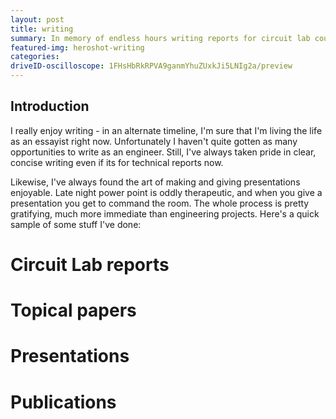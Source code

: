 ```yaml
---
layout: post
title: writing
summary: In memory of endless hours writing reports for circuit lab courses. Also gives a look at my technical reporting
featured-img: heroshot-writing
categories: 
driveID-oscilloscope: 1FHsHbRkRPVA9ganmYhuZUxkJi5LNIg2a/preview
---
```

## Introduction
I really enjoy writing - in an alternate timeline, I'm sure that I'm living the life as an essayist right now. Unfortunately I haven't quite gotten as many opportunities to write as an engineer. Still, I've always taken pride in clear, concise writing even if its for technical reports now.

Likewise, I've always found the art of making and giving presentations enjoyable. Late night power point is oddly therapeutic, and when you give a presentation you get to command the room. The whole process is pretty gratifying, much more immediate than engineering projects. Here's a quick sample of some stuff I've done:

# Circuit Lab reports

# Topical papers

# Presentations

# Publications
